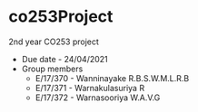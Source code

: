 # co253Project
2nd year CO253 project
- Due date - 24/04/2021
- Group members
  - E/17/370 - Wanninayake R.B.S.W.M.L.R.B
  - E/17/371 - Warnakulasuriya R
  - E/17/372 - Warnasooriya W.A.V.G
